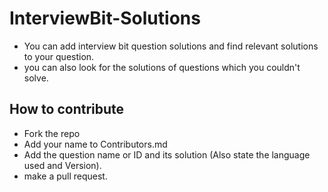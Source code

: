 # InterviewBit-Solutions
- You can add interview bit question solutions and find relevant solutions to your question.
- you can also look for the solutions of questions which you couldn't solve.

## How to contribute
- Fork the repo
- Add your name to Contributors.md 
- Add the question name or ID and its solution (Also state the language used and Version).
- make a pull request.

